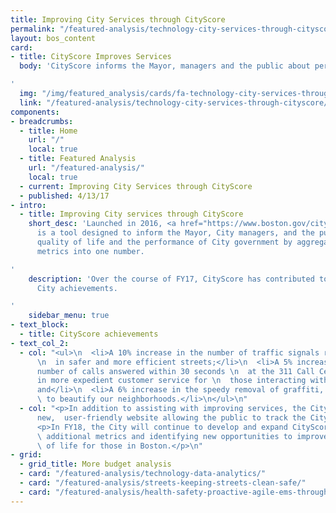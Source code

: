```yaml
---
title: Improving City Services through CityScore
permalink: "/featured-analysis/technology-city-services-through-cityscore/"
layout: bos_content
card:
- title: CityScore Improves Services
  body: 'CityScore informs the Mayor, managers and the public about performance

'
  img: "/img/featured_analysis/cards/fa-technology-city-services-through-cityscore.jpg"
  link: "/featured-analysis/technology-city-services-through-cityscore/"
components:
- breadcrumbs:
  - title: Home
    url: "/"
    local: true
  - title: Featured Analysis
    url: "/featured-analysis/"
    local: true
  - current: Improving City Services through CityScore
  - published: 4/13/17
- intro:
  - title: Improving City services through CityScore
    short_desc: 'Launched in 2016, <a href="https://www.boston.gov/cityscore">CityScore&reg;</a>
      is a tool designed to inform the Mayor, City managers, and the public about
      quality of life and the performance of City government by aggregating key performance
      metrics into one number.

'
    description: 'Over the course of FY17, CityScore has contributed to a number of
      City achievements.

'
    sidebar_menu: true
- text_block:
  - title: CityScore achievements
- text_col_2:
  - col: "<ul>\n  <li>A 10% increase in the number of traffic signals repaired, resulting
      \n  in safer and more efficient streets;</li>\n  <li>A 5% increase in the average
      number of calls answered within 30 seconds \n  at the 311 Call Center, resulting
      in more expedient customer service for \n  those interacting with the City;
      and</li>\n  <li>A 6% increase in the speedy removal of graffiti, helping \n
      \ to beautify our neighborhoods.</li>\n</ul>\n"
  - col: "<p>In addition to assisting with improving services, the City launched a
      new,  user-friendly website allowing the public to track the City’s score.</p>
      <p>In FY18, the City will continue to develop and expand CityScore by incorporating
      \ additional metrics and identifying new opportunities to improve the quality
      \ of life for those in Boston.</p>\n"
- grid:
  - grid_title: More budget analysis
  - card: "/featured-analysis/technology-data-analytics/"
  - card: "/featured-analysis/streets-keeping-streets-clean-safe/"
  - card: "/featured-analysis/health-safety-proactive-agile-ems-through-data/"
---
```



